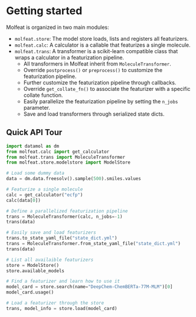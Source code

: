 # Getting started

Molfeat is organized in two main modules:

- `molfeat.store`: The model store loads, lists and registers all featurizers.
- `molfeat.calc`: A calculator is a callable that featurizes a single molecule. 
- `molfeat.trans`: A transformer is a scikit-learn compatible class that wraps a calculator in a featurization pipeline.
  - All transformers in Molfeat inherit from `MoleculeTransformer`.
  - Override `postprocess()` or `preprocess()` to customize the featurization pipeline.
  - Further customize the featurization pipeline through callbacks.
  - Override `get_collate_fn()` to associate the featurizer with a specific collate function.
  - Easily parallelize the featurization pipeline by setting the `n_jobs` parameter.
  - Save and load transformers through serialized state dicts.

## Quick API Tour
```python
import datamol as dm
from molfeat.calc import get_calculator
from molfeat.trans import MoleculeTransformer
from molfeat.store.modelstore import ModelStore

# Load some dummy data
data = dm.data.freesolv().sample(500).smiles.values

# Featurize a single molecule
calc = get_calculator("ecfp")
calc(data[0])

# Define a parallelized featurization pipeline
trans = MoleculeTransformer(calc, n_jobs=-1)
trans(data)

# Easily save and load featurizers
trans.to_state_yaml_file("state_dict.yml")
trans = MoleculeTransformer.from_state_yaml_file("state_dict.yml")
trans(data)

# List all availaible featurizers
store = ModelStore()
store.available_models

# Find a featurizer and learn how to use it
model_card = store.search(name="DeepChem-ChemBERTa-77M-MLM")[0]
model_card.usage()

# Load a featurizer through the store
trans, model_info = store.load(model_card)
```